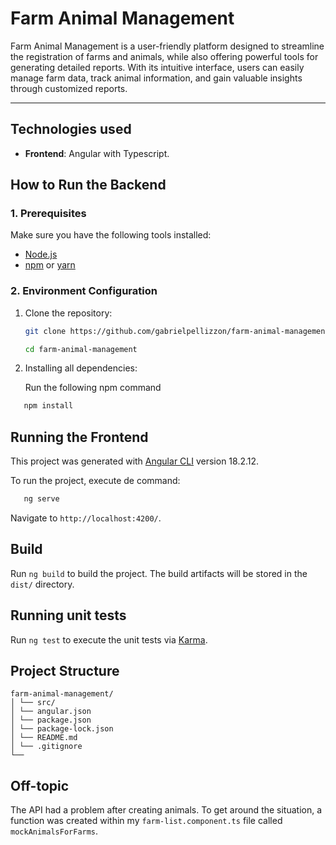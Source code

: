 # Farm Animal Management

Farm Animal Management is a user-friendly platform designed to streamline the registration of farms and animals, while also offering powerful tools for generating detailed reports. With its intuitive interface, users can easily manage farm data, track animal information, and gain valuable insights through customized reports.

---

## **Technologies used**

- **Frontend**: Angular with Typescript.

## **How to Run the Backend**

### **1. Prerequisites**

Make sure you have the following tools installed:

- [Node.js](https://nodejs.org/)
- [npm](https://www.npmjs.com/) or [yarn](https://yarnpkg.com/)

### **2. Environment Configuration**

1. Clone the repository:

   ```bash
   git clone https://github.com/gabrielpellizzon/farm-animal-management.git

   cd farm-animal-management
   ```

2. Installing all dependencies:

   Run the following npm command

```bash
   npm install
```

## **Running the Frontend**

This project was generated with [Angular CLI](https://github.com/angular/angular-cli) version 18.2.12.

To run the project, execute de command:

```bash
   ng serve
```

Navigate to `http://localhost:4200/`.

## Build

Run `ng build` to build the project. The build artifacts will be stored in the `dist/` directory.

## Running unit tests

Run `ng test` to execute the unit tests via [Karma](https://karma-runner.github.io).

## Project Structure

```plaintext
farm-animal-management/
│ └── src/
│ └── angular.json
│ └── package.json
│ └── package-lock.json
│ └── README.md
│ └── .gitignore
└──
```

## Off-topic

The API had a problem after creating animals. To get around the situation, a function was created within my `farm-list.component.ts` file called `mockAnimalsForFarms`.
